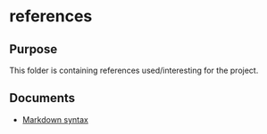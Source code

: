 # references

## Purpose

This folder is containing references used/interesting for the project.

## Documents

- [Markdown syntax](https://github.com/ropy1971/aws-powershell/blob/master/references/markdown-cheatsheet-online.pdf)
